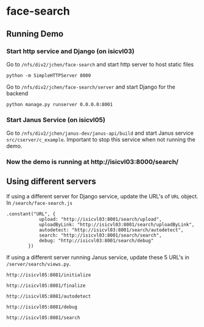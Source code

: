 # face-search
## Running Demo
### Start http service and Django (on isicvl03)
Go to `/nfs/div2/jchen/face-search` and start http server to host static files 
~~~~
python -m SimpleHTTPServer 8000
~~~~

Go to `/nfs/div2/jchen/face-search/server` and start Django for the backend
~~~~
python manage.py runserver 0.0.0.0:8001
~~~~

### Start Janus Service (on isicvl05)
Go to `/nfs/div2/jchen/janus-dev/janus-api/build` and start Janus service
`src/cserver/c_example`. Important to stop this service when not running the demo.

### Now the demo is running at http://isicvl03:8000/search/

## Using different servers
If using a different server for Django service, update the URL's of `URL` object. 
In `/search/face-search.js`
~~~~
.constant("URL", {
            upload: "http://isicvl03:8001/search/upload",
            uploadByLink: "http://isicvl03:8001/search/uploadByLink",
            autodetect: "http://isicvl03:8001/search/autodetect",
            search: "http://isicvl03:8001/search/search",
            debug: "http://isicvl03:8001/search/debug"
        })
~~~~


If using a different server running Janus service, update these 5 URL's in `/server/search/views.py`.

`http://isicvl05:8081/initialize`

`http://isicvl05:8081/finalize`

`http://isicvl05:8081/autodetect`

`http://isicvl05:8081/debug`

`http://isicvl05:8081/search`

